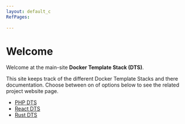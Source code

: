 ```yaml
---
layout: default_c
RefPages:
 
--- 
```



 
# Welcome
Welcome at the main-site **Docker Template Stack (DTS)**.

This site keeps track of the different Docker Template Stacks and there documentation. Choose between on of options below to see the related project website page.
- [PHP DTS](https://nicojane.github.io/PHP-Development-Template-Stack/)
- [React DTS](https://nicojane.github.io/React-Development-Template-Stack/) 
- [Rust DTS](https://nicojane.github.io/Rust-Development-Template-Stack/)
























